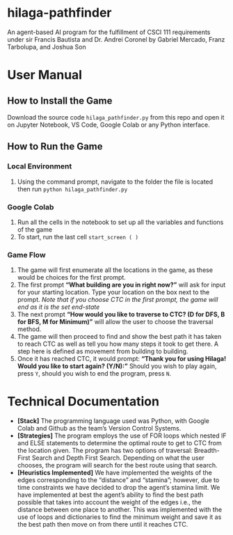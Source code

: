 # hilaga-pathfinder
An agent-based AI program for the fulfillment of CSCI 111 requirements under sir Francis Bautista and Dr. Andrei Coronel by Gabriel Mercado, Franz Tarbolupa, and Joshua Son	

# User Manual

## How to Install the Game
Download the source code ```hilaga_pathfinder.py``` from this repo and open it on Jupyter Notebook, VS Code, Google Colab or any Python interface.

## How to Run the Game
### Local Environment
1. Using the command prompt, navigate to the folder the file is located then run ```python hilaga_pathfinder.py```

### Google Colab
1. Run all the cells in the notebook to set up all the variables and functions of the game
2. To start, run the last cell ```start_screen ( )```

### Game Flow

1. The game will first enumerate all the locations in the game, as these would be choices for the first prompt.
2. The first prompt **“What building are you in right now?”** will ask for input for your starting location. Type your location on the box next to the prompt.
*Note that if you choose CTC in the first prompt, the game will end as it is the set end-state*
3. The next prompt **“How would you like to traverse to CTC? (D for DFS, B for BFS, M for Minimum)”** will allow the user to choose the traversal method.
4. The game will then proceed to find and show the best path it has taken to reach CTC as well as tell you how many steps it took to get there. A step here is defined as movement from building to building.
5. Once it has reached CTC, it would prompt: **“Thank you for using Hilaga! Would you like to start again? (Y/N):”** Should you wish to play again, press ```Y```, should you wish to end the program, press ```N```.

# Technical Documentation

* **[Stack]** The programming language used was Python, with Google Colab and Github as the team’s Version Control Systems.
* **[Strategies]** The program employs the use of FOR loops which nested IF and ELSE statements to determine the optimal route to get to CTC from the location given. The program has two options of traversal: Breadth-First Search and Depth First Search. Depending on what the user chooses, the program will search for the best route using that search. 
* **[Heuristics Implemented]** We have implemented the weights of the edges corresponding to the “distance” and “stamina”; however, due to time constraints we have decided to drop the agent’s stamina limit. We have implemented at best the agent’s ability to find the best path possible that takes into account the weight of the edges i.e., the distance between one place to another. This was implemented with the use of loops and dictionaries to find the minimum weight and save it as the best path then move on from there until it reaches CTC. 

